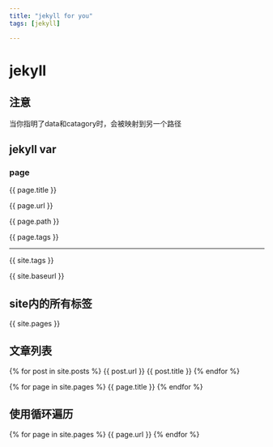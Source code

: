 ```yaml
---
title: "jekyll for you"
tags: [jekyll]

---
```



# jekyll
## 注意
当你指明了data和catagory时，会被映射到另一个路径
## jekyll var

### page

{{ page.title }}

{{ page.url }}

{{ page.path }}

{{ page.tags }}

<hr>

{{ site.tags }}

{{ site.baseurl }}

## site内的所有标签
{{ site.pages }}


## 文章列表

{% for post in site.posts %}
{{ post.url }} {{ post.title }}
{% endfor %}



{% for page in  site.pages %}
{{ page.title }}
{% endfor %}

## 使用循环遍历

{% for page in site.pages %}
{{ page.url }}
{% endfor %}


